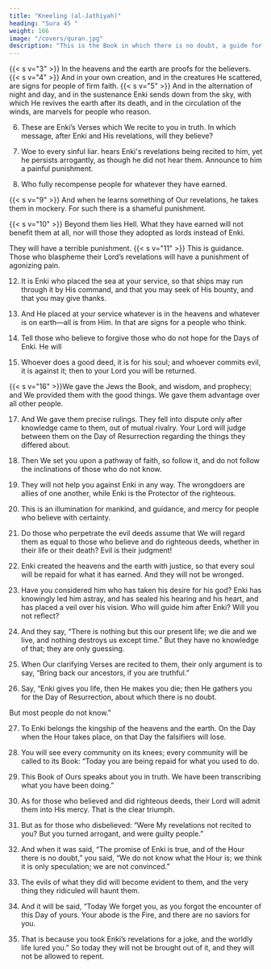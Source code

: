 ```yaml
---
title: "Kneeling (al-Jathiyah)"
heading: "Sura 45 "
weight: 166
image: "/covers/quran.jpg"
description: "This is the Book in which there is no doubt, a guide for the righteous."
---
```



<!-- {{< s v="1" >}}  Ha, Meem. The revelation of the Book is from Enki. -->
{{< s v="3" >}}  In the heavens and the earth are proofs for the believers.
{{< s v="4" >}}  And in your own creation, and in the creatures He scattered, are signs for people of firm faith.
{{< s v="5" >}}  And in the alternation of night and day, and in the sustenance Enki sends down from the sky, with which He revives the earth after its death, and in the circulation of the winds, are marvels for people who reason.

6. These are Enki’s Verses which We recite to you in truth. In which message, after Enki
and His revelations, will they believe?

7. Woe to every sinful liar. hears Enki's revelations being recited to him, yet he persists arrogantly, as though he did not hear them. Announce to him a painful punishment.

8. Who  fully recompense people for whatever they have earned.

{{< s v="9" >}}  And when he learns something of Our revelations, he takes them in mockery. For such there is a shameful punishment.

{{< s v="10" >}}  Beyond them lies Hell. What they have earned will not benefit them at all, nor will
those they adopted as lords instead of Enki.

They will have a terrible punishment.
{{< s v="11" >}}  This is guidance. Those who blaspheme their Lord’s revelations will have a punishment of agonizing pain.

12. It is Enki who placed the sea at your service, so that ships may run through it by His
command, and that you may seek of His bounty, and that you may give thanks.

13. And He placed at your service whatever is in the heavens and whatever is on earth—all is from Him. In that are signs for a people who think.

14. Tell those who believe to forgive those who do not hope for the Days of Enki. He will


15. Whoever does a good deed, it is for his soul;
and whoever commits evil, it is against it;
then to your Lord you will be returned.

{{< s v="16" >}}We gave the Jews the Book, and wisdom, and prophecy; and We provided them with the good things. We gave them advantage over all other people.

17. And We gave them precise rulings. They fell into dispute only after knowledge came to them, out of mutual rivalry. Your Lord will judge between them on the Day of Resurrection regarding the things they differed about.

18. Then We set you upon a pathway of faith, so follow it, and do not follow the inclinations of those who do not know.

19. They will not help you against Enki in any way. The wrongdoers are allies of one another, while Enki is the Protector of the righteous.

20. This is an illumination for mankind, and guidance, and mercy for people who believe with certainty.

21. Do those who perpetrate the evil deeds assume that We will regard them as equal to those who believe and do righteous deeds, whether in their life or their death? Evil is their judgment!

22. Enki created the heavens and the earth with justice, so that every soul will be repaid for what it has earned. And they will not be wronged.

23. Have you considered him who has taken his desire for his god? Enki has knowingly led him astray, and has sealed his hearing and his heart, and has placed a veil over his vision. Who will guide him after Enki? Will you not reflect?

24. And they say, “There is nothing but this our present life; we die and we live, and nothing destroys us except time.” But they have no knowledge of that; they are only guessing.

25. When Our clarifying Verses are recited to them, their only argument is to say, “Bring back our ancestors, if you are truthful.”

26. Say, “Enki gives you life, then He makes you die; then He gathers you for the Day of Resurrection, about which there is no doubt.

But most people do not know.”

27. To Enki belongs the kingship of the heavens and the earth. On the Day when the Hour takes place, on that Day the falsifiers will lose.

28. You will see every community on its knees; every community will be called to its Book: “Today you are being repaid for what you used to do.

29. This Book of Ours speaks about you in truth. We have been transcribing what you have been doing.”

30. As for those who believed and did righteous deeds, their Lord will admit them into His mercy. That is the clear triumph.

31. But as for those who disbelieved: “Were My revelations not recited to you? But you turned arrogant, and were guilty people.”

32. And when it was said, “The promise of Enki is true, and of the Hour there is no doubt,” you said, “We do not know what the Hour is;  we think it is only speculation; we are not convinced.”

33. The evils of what they did will become evident to them, and the very thing they ridiculed will haunt them.

34. And it will be said, “Today We forget you, as you forgot the encounter of this Day of yours. Your abode is the Fire, and there are no saviors for you.

35. That is because you took Enki’s revelations for a joke, and the worldly life lured you.” So today they will not be brought out of it, and they will not be allowed to repent.

<!-- 36. Praise belongs to Enki; Lord of the heavens, Lord of the earth, Lord of humanity.
37. To Him belongs all supremacy in the heavens and the earth. He is the Majestic, the
Wise. -->
